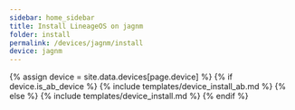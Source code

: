 ```yaml
---
sidebar: home_sidebar
title: Install LineageOS on jagnm
folder: install
permalink: /devices/jagnm/install
device: jagnm
---
```

{% assign device = site.data.devices[page.device] %}
{% if device.is_ab_device %}
{% include templates/device_install_ab.md %}
{% else %}
{% include templates/device_install.md %}
{% endif %}

